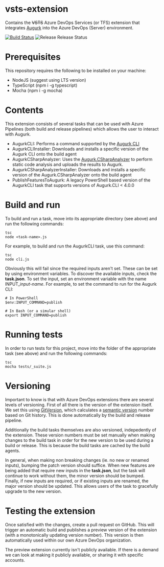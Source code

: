 # vsts-extension
Contains the ~~VSTS~~ Azure DevOps Services (or TFS) extension that integrates [Augurk](https://augurk.github.io) into the Azure DevOps (Server) environment.

[![Build Status](https://dev.azure.com/augurk/Augurk/_apis/build/status/Augurk.vsts-extension)](https://dev.azure.com/augurk/Augurk/_build/latest?definitionId=1)
![Release Release Status](https://vsrm.dev.azure.com/augurk/_apis/public/Release/badge/5a86f7f3-d9bb-4198-9b43-bbb7d066dd90/1/4)

# Prerequisites
This repository requires the following to be installed on your machine:
- NodeJS (suggest using LTS version)
- TypeScript (npm i -g typescript)
- Mocha (npm i -g mocha)

# Contents
This extension consists of several tasks that can be used with Azure Pipelines (both build and release pipelines) which allows the user to interact with Augurk.

- AugurkCLI: Performs a command supported by the [Augurk CLI](https://github.com/augurk/Augurk.CommandLine)
- AugurkCLIInstaller: Downloads and installs a specific version of the Augurk CLI onto the build agent
- AugurkCSharpAnalyzer: Uses the [Augurk.CSharpAnalyzer](https://github.com/augurk/Augurk.CSharpAnalyzer) to perform static code analysis and uploads the results to Augurk.
- AugurkCSharpAnalyzerInstaller: Downloads and installs a specific version of the Augurk.CSharpAnalyzer onto the build agent
- PublishFeaturesToAugurk: A legacy PowerShell based version of the AugurkCLI task that supports versions of Augurk.CLI < 4.0.0

# Build and run
To build and run a task, move into its appropriate directory (see above) and run the following commands:

```shell
tsc
node <task-name>.js
```

For example, to build and run the AugurkCLI task, use this command:

```shell
tsc
node cli.js
```

Obviously this will fail since the required inputs aren't set. These can be set by using environment variables. To discover the available inputs, check the **task.json**. To set the input, set an environment variable with the name INPUT_*input-name*. For example, to set the command to run for the Augurk CLI:

```shell
# In PowerShell
$env:INPUT_COMMAND=publish

# In Bash (or a simular shell)
export INPUT_COMMAND=publish
```

# Running tests
In order to run tests for this project, move into the folder of the appropriate task (see above) and run the following commands:

```shell
tsc
mocha tests/_suite.js
```

# Versioning
Important to know is that with Azure DevOps extensions there are several levels of versioning. First of all there is the version of the extension itself. We set this using [GitVersion](https://gitversion.readthedocs.io), which calculates a [semantic version](https://semver.org/) number based on Git history. This is done automatically by the build and release pipeline.

Additionally the build tasks themselves are also versioned, indepedently of the extension. These version numbers must be set manually when making changes to the build task in order for the new version to be used during a build or release. This is because the build tasks are cached by the build agents.

In general, when making non breaking changes (ie. no new or renamed inputs), bumping the patch version should suffice. When new features are being added that require new inputs in the **task.json**, but the task will continue to work without them, the minor version should be bumped. Finally, if new inputs are required, or if existing inputs are renamed, the major version should be updated. This allows users of the task to gracefully upgrade to the new version.

# Testing the extension
Once satisfied with the changes, create a pull request on GitHub. This will trigger an automatic build and publishes a preview version of the extension (with a monotonically updating version number). This version is then automatically used within our own Azure DevOps organization.

The preview extension currently isn't publicly available. If there is a demand we can look at making it publicly available, or sharing it with specific accounts.